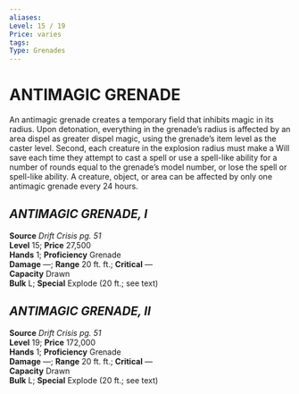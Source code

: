```yaml
---
aliases: 
Level: 15 / 19
Price: varies
tags: 
Type: Grenades
---
```

# ANTIMAGIC GRENADE


An antimagic grenade creates a temporary field that inhibits magic in its radius. Upon detonation, everything in the grenade’s radius is affected by an area dispel as greater dispel magic, using the grenade’s item level as the caster level. Second, each creature in the explosion radius must make a Will save each time they attempt to cast a spell or use a spell-like ability for a number of rounds equal to the grenade’s model number, or lose the spell or spell-like ability. A creature, object, or area can be affected by only one antimagic grenade every 24 hours.  

##  _ANTIMAGIC GRENADE, I_

**Source** _Drift Crisis pg. 51_  
**Level** 15; **Price** 27,500  
**Hands** 1; **Proficiency** Grenade  
**Damage** —; **Range** 20 ft. ft.; **Critical** —  
**Capacity** Drawn  
**Bulk** L; **Special** Explode (20 ft.; see text)

##  _ANTIMAGIC GRENADE, II_

**Source** _Drift Crisis pg. 51_  
**Level** 19; **Price** 172,000  
**Hands** 1; **Proficiency** Grenade  
**Damage** —; **Range** 20 ft. ft.; **Critical** —  
**Capacity** Drawn  
**Bulk** L; **Special** Explode (20 ft.; see text)
